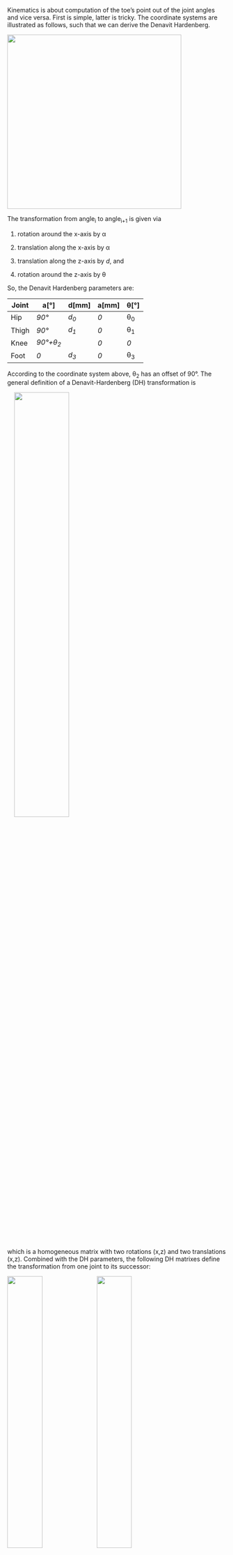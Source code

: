 Kinematics is about computation of the toe’s point out of the joint angles and vice versa. First is simple, latter is tricky. The coordinate systems are illustrated as follows, such that we can derive the Denavit Hardenberg.

<img width="400px" src="../images/image003.png"/>

The transformation from angle<sub>i</sub> to angle<sub>i+1</sub> is given via 

1. rotation around the x-axis by α

2. translation along the x-axis by α

3. translation along the z-axis by *d*, and

4. rotation around the z-axis by θ

So, the Denavit Hardenberg parameters are:

| Joint      | a[°]                  | d[mm]             | a[mm]            | θ[°]           |
|----------  | ----------------------| ----------------- | ---------------- | -------------- | 
| Hip        | *90°*                 | *d<sub>0</sub>*   | *0*              | θ<sub>0</sub>  |
| Thigh      | *90°*                 | *d<sub>1</sub>*   | *0*              | θ<sub>1</sub>  |
| Knee       | *90°+θ<sub>2</sub>*   |                   | *0*              | *0*             |                |
| Foot       | *0*                   | *d<sub>3</sub>*   | *0*              | θ<sub>3</sub>  |

According to the coordinate system above, θ<sub>2</sub> has an offset of 90°. The general definition of a Denavit-Hardenberg (DH) transformation is

&nbsp;&nbsp;&nbsp;&nbsp;<img width=50% src="../images/image005.png"/>  

which is a homogeneous matrix with two rotations (x,z) and two translations (x,z).
Combined with the DH parameters, the following DH matrixes define the transformation from one joint to its successor:

<img width=40% src="../images/image006.png"/>  
<img width=40% src="../images/image007.png"/>  
<img width=35% src="../images/image008.png"/>  
<img width=35% src="../images/image008.png"/>  

## Forward Kinematics

With the DH transformation matrixes at hand, computation of the leg’s pose out of the joint angles is straight forward. The matrix representing the toe’s pose <img align="center" src="../images/image010.png"/> is 

&nbsp;&nbsp;&nbsp;&nbsp;<img width=20% src="../images/image011.png"/> 


By multiplying the transformation matrix with the origin (as homogeneous vector), we get the absolute coordinates of the toe point (*TP*) centre point in world coordinate system (i.e. relative to the legs’s base).

&nbsp;&nbsp;&nbsp;&nbsp;<img width=10% src="../images/image012.png"/>


That was easy. The tricky part comes now.


## Inverse Kinematics 

Inverse kinematics denotes the computation of all joint angles out of the toe’s position (TP). Since the leg has four joints, it is becomes clear that there is an infinite number of solutions for that, so I need to predefine one angle with an arbitrary definition. Having the objective in mind of moving the higher limbs of the leg as little as possible, I arbitrarily chose θ<sub>0</sub> and set it as angle bisector of the toe to the hip (from bird’s perspective):

&nbsp;&nbsp;&nbsp;&nbsp;<img width=50% src="../images/image013.png"/>


We get 

&nbsp;&nbsp;&nbsp;&nbsp;<img width=20% src="../images/image014.png"/>

Later on, we will need the coordinates of end of the first limb (A) which is <img width=20% src="../images/image015.png"/>

Computation of the second angle θ<sub>1</sub>  at point A requires a geometric analysis. The leg is denoted in blue, all construction lines are red.

&nbsp;&nbsp;&nbsp;&nbsp;<img src="../images/image016.png"/>

We consider the triangle from A, B and C. The two lines <img src="../images/image017.png"/> and <img ="../images/image017.png"/>are of fixed length. So, the point C is upon the circle with the centre H and the radius of the triangle’s height. Additionally, C is defined as function of θ<sub>0</sub> and θ<sub>1</sub>, so we should be able to derive θ<sub>1</sub> by intersecting the circle with C(θ<sub>0</sub> ,θ<sub>1</sub>).

The only thing we need to do is to express that in terms of coordinates. First, we compute the length of a, b and c:

&nbsp;&nbsp;&nbsp;&nbsp;<img width=20% src="../images/image019.png"/>

&nbsp;&nbsp;&nbsp;&nbsp;<img width=20% src="../images/image020.png"/>

&nbsp;&nbsp;&nbsp;&nbsp;<img width=20% src="../images/image021.png"/>

Now that the triangle is defined, we can compute the height <img width=10% src="../images/image022.png"/> by Herons formula

&nbsp;&nbsp;&nbsp;&nbsp;<img width=70% src="../images/image023.png"/>

The base of the height H is defined by 

&nbsp;&nbsp;&nbsp;&nbsp;<img width=30% src="../images/image024.png"/>


Now we need to define the circle *K* with radius *h* and centre *H*. This is done by <img width=20% src="../images/image025.png"/> with S orthogonal to <img width=10% src="../images/image026.png"/> beginning from H and T orthogonal to S and <img width=10% src="../images/image026.png"/> :

&nbsp;&nbsp;&nbsp;&nbsp;<img width=60% src="../images/image027.png"/>

So, with the arbitrary assumption <img width=60% src="../images/image028.png"/> and the length <img width=60% src="../images/image029.png"/> we get 

&nbsp;&nbsp;&nbsp;&nbsp;<img width=60% src="../images/image029.png"/>


(This equation could be simplified, but this way programming is easier by computing the y coordinate and deriving the x coordinate)
There are two possibilities for S, representing two configuration with knee up and knee down. We always take the healthy one where the knee is above the toe point. Finally, T is defined by its orthogonality to S and its length <<img width=10% src="../images/image031.png"/>:

&nbsp;&nbsp;&nbsp;&nbsp;<img width=60% src="../images/image032.png"/>


Having the circle defined, we need to intersect it with the possible positions of C:

&nbsp;&nbsp;&nbsp;&nbsp;<<img width=70% src="../images/image033.png"/>


Hereby denotes <<img width=20% src="../images/image034.png"/> . We consider only the equations of x and y coordinates and solve these for <img width=10% src="../images/image035.png"/> Equating gives

&nbsp;&nbsp;&nbsp;&nbsp;<img width=80% src="../images/image036.png"/>


This needs to be solved by in order to get point C. Unfortunately, we have sin and cos in the equation, but luckily with the same parameter. Wikipedia helps with sinusoids:

&nbsp;&nbsp;&nbsp;&nbsp;<<img width=90% src="../images/image037.png"/>


This is used to solve the equation above for alpha:

&nbsp;&nbsp;&nbsp;&nbsp;<img width=50% src="../images/image038.png"/>

&nbsp;&nbsp;&nbsp;&nbsp;<img width=50% src="../images/image039.png"/>

&nbsp;&nbsp;&nbsp;&nbsp;<img width=50% src="../images/image040.png"/>


Out of alpha we get C by <img width=20% src="../images/image041.png"/>, out of C we compute θ<sub>1</sub> by considering the z-coordinate of C:


&nbsp;&nbsp;&nbsp;&nbsp;<img width=20% src="../images/image042.png"/>


which results in 

&nbsp;&nbsp;&nbsp;&nbsp;<img width=50% src="../images/image043.png"/>


The first angle is always the hardest, time for a beer.
We leave the knee-turn-angle θ<sub>2</sub> aside for a while and continue with the tibia θ<sub>3</sub>. This is done by considering the triangle ABC, and the angle at the point C represents θ<sub>3</sub>. In a fully elongated leg θ<sub>3</sub> is 0.
Therefore,<img src="../images/image044.png"/> 

The last angle θ<sub>2</sub> is computed by use of

&nbsp;&nbsp;&nbsp;&nbsp;<img width=10% src="../images/image045.png"/>


So, let’s have a closer look into the transformation matrix <img width=10% src="../images/image046.png"/> and check if there are some useful equations considering that we already have all other angles. Annoying multiplication results in

&nbsp;&nbsp;&nbsp;&nbsp;<img width=80% src="../images/image047.png"/>


Since we need to compare this to the toe point, it is not necessary to compute the full matrix, the right column is sufficient. We are lucky, the third line has only one expression that depends on θ<sub>2</sub>, so we get

&nbsp;&nbsp;&nbsp;&nbsp;<img width=20% src="../images/image048.png"/>


Again, arcsin results in two solutions, so we need the other coordinates as well to check which solution is valid.
That’s it. Surprisingly complex for a leg with only 4 degrees of freedom.


# Body Kinematics

Attaching 5 legs to a body implies to compute the leg kinematics depending on each hip. Additionally, we might want to translate and rotate the belly in certain limit. Since the chapter on leg kinematics computes the angles out of the toe in the hip coordinate system, we need to translate each leg’s toe point into the hip’s coordinate system.

&nbsp;&nbsp;&nbsp;&nbsp;<img width=80% src="../images/image049.png"/>

The pentapod’s pose is given in the body’s coordinate system, which origin is on the ground right below the body button. Since the belly can translate or rotate, the next coordinate system is the belly coordinate system which origin is the belly button. When the pentapod is in the default position, the belly coordinate system is translated in the z-axis only by the height of the belly. Finally, we have 5 hip coordinate systems which are x-translated by the distance of the belly to the hip and z-rotated by <img width=10% src="../images/image050.png"/>, where n is the number of the leg.
We define the transformation matrix *Belly* that defines the belly coordinate system out of the body coordinate system, that is a 3D rotation matrix plus a translation along the belly coordinates:

&nbsp;&nbsp;&nbsp;&nbsp;<img width=80% src="../images/image051.png"/>

Per leg we have an own transformation matrix which is a rotation in the xy-pane around z

&nbsp;&nbsp;&nbsp;&nbsp;<img width=30% src="../images/image052.png"/>


Having a point in one coordinate system and watching it from another one is done by multiplying it with the inverse transformation matrix. So, the toe point from the hips coordinate system toe<sub>hip</sub> is computed out of the toe point from the body’s coordinate system by 

&nbsp;&nbsp;&nbsp;&nbsp;<img width=20% src="../images/image054.png"/>


Computing-wise, the inverse matrix is done by Gauss or similar approaches with a complexity of o(nm/2), which might be bad for the performance. Luckily, the inverse of a symmetric rotation matrix is the transposed matrix, and the rest can be computed by 

&nbsp;&nbsp;&nbsp;&nbsp;<img width=5% src="../images/image055.png"/>


which is much simpler.